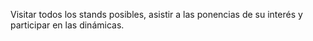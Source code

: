 Visitar todos los stands posibles, asistir a las ponencias de su interés y participar en las dinámicas.
